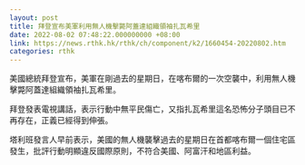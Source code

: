 ```yaml
---
layout: post
title: 拜登宣布美軍利用無人機擊斃阿蓋達組織領袖扎瓦希里
date: 2022-08-02 07:48:22.000000000 +08:00
link: https://news.rthk.hk/rthk/ch/component/k2/1660454-20220802.htm
categories: rthk
---
```


美國總統拜登宣布，美軍在剛過去的星期日，在喀布爾的一次空襲中，利用無人機擊斃阿蓋達組織領袖扎瓦希里。

拜登發表電視講話，表示行動中無平民傷亡，又指扎瓦希里這名恐怖分子頭目已不再存在，正義已經得到伸張。

塔利班發言人早前表示，美國的無人機襲擊過去的星期日在首都喀布爾一個住宅區發生，批評行動明顯違反國際原則，不符合美國、阿富汗和地區利益。
